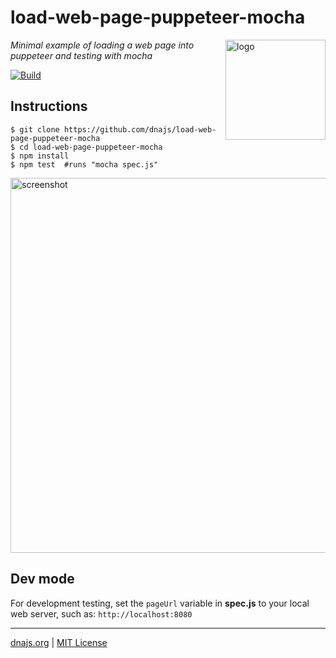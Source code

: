 # load-web-page-puppeteer-mocha
<img src=https://dnajs.org/graphics/dnajs-logo.png align=right width=160 alt=logo>

_Minimal example of loading a web page into puppeteer and testing with mocha_

[![Build](https://travis-ci.org/dnajs/load-web-page-puppeteer-mocha.svg)](https://travis-ci.org/dnajs/load-web-page-puppeteer-mocha)

## Instructions
```shell
$ git clone https://github.com/dnajs/load-web-page-puppeteer-mocha
$ cd load-web-page-puppeteer-mocha
$ npm install
$ npm test  #runs "mocha spec.js"
```
<img src=https://github.com/dnajs/load-web-page-puppeteer-mocha/raw/main/screenshot.png
   width=600 alt=screenshot>

## Dev mode
For development testing, set the `pageUrl` variable in **spec.js** to your local web server, such as:
`http://localhost:8080`

---
[dnajs.org](https://dnajs.org) | [MIT License](LICENSE.txt)
